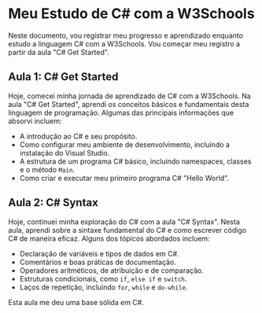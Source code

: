 # Meu Estudo de C# com a W3Schools

Neste documento, vou registrar meu progresso e aprendizado enquanto estudo a linguagem C# com a W3Schools. Vou começar meu registro a partir da aula "C# Get Started".


## Aula 1: C# Get Started

Hoje, comecei minha jornada de aprendizado de C# com a W3Schools. Na aula "C# Get Started", aprendi os conceitos básicos e fundamentais desta linguagem de programação. Algumas das principais informações que absorvi incluem:

- A introdução ao C# e seu propósito.
- Como configurar meu ambiente de desenvolvimento, incluindo a instalação do Visual Studio.
- A estrutura de um programa C# básico, incluindo namespaces, classes e o método `Main`.
- Como criar e executar meu primeiro programa C# "Hello World".


## Aula 2: C# Syntax

Hoje, continuei minha exploração do C# com a aula "C# Syntax". Nesta aula, aprendi sobre a sintaxe fundamental do C# e como escrever código C# de maneira eficaz. Alguns dos tópicos abordados incluem:

- Declaração de variáveis e tipos de dados em C#.
- Comentários e boas práticas de documentação.
- Operadores aritméticos, de atribuição e de comparação.
- Estruturas condicionais, como `if`, `else if` e `switch`.
- Laços de repetição, incluindo `for`, `while` e `do-while`.

Esta aula me deu uma base sólida em C#.




